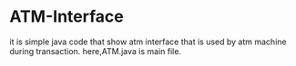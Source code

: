 # ATM-Interface
it is simple java code that show atm interface that is used by atm machine during transaction.
here,ATM.java is main file.

